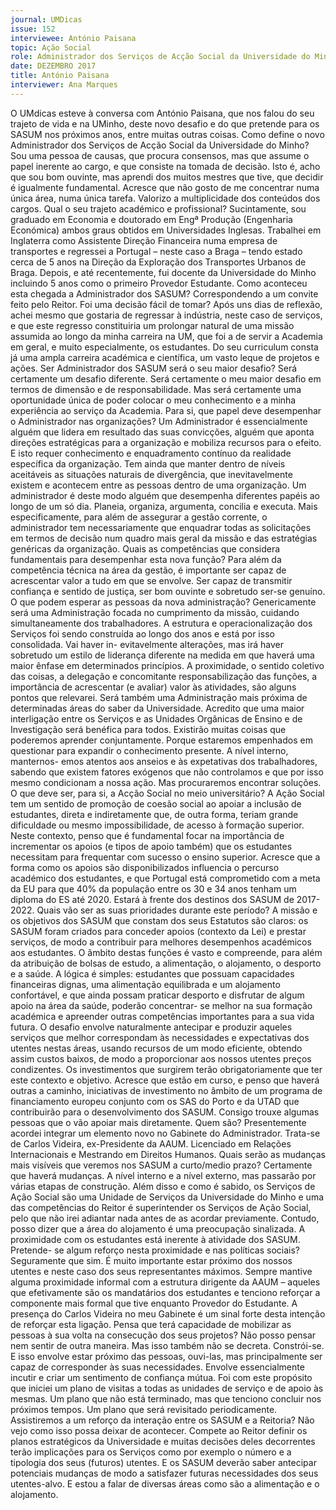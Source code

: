 ```yaml
---
journal: UMDicas 
issue: 152	
interviewee: António Paisana
topic: Ação Social
role: Administrador dos Serviços de Acção Social da Universidade do Minho (SASUM)
date: DEZEMBRO 2017
title: António Paisana
interviewer: Ana Marques
---
```


O UMdicas esteve à conversa
com António Paisana,
que nos falou do seu trajeto
de vida e na UMinho, deste
novo desafio e do que pretende
para os SASUM nos
próximos anos, entre muitas
outras coisas.
Como define o novo Administrador
dos Serviços de
Acção Social da Universidade
do Minho?
Sou uma pessoa de causas, que
procura consensos, mas que assume
o papel inerente ao cargo,
e que consiste na tomada de decisão.
Isto é, acho que sou bom
ouvinte, mas aprendi dos muitos
mestres que tive, que decidir é
igualmente fundamental. Acresce
que não gosto de me concentrar
numa única área, numa única
tarefa. Valorizo a multiplicidade
dos conteúdos dos cargos.
Qual o seu trajeto académico
e profissional?
Sucintamente, sou graduado
em Economia e doutorado em
Engª Produção (Engenharia
Económica) ambos graus obtidos
em Universidades Inglesas.
Trabalhei em Inglaterra como
Assistente Direção Financeira
numa empresa de transportes e
regressei a Portugal – neste caso
a Braga – tendo estado cerca de
5 anos na Direção da Exploração
dos Transportes Urbanos de Braga.
Depois, e até recentemente,
fui docente da Universidade do
Minho incluindo 5 anos como o
primeiro Provedor Estudante.
Como aconteceu esta chegada
a Administrador dos
SASUM?
Correspondendo a um convite
feito pelo Reitor.
Foi uma decisão fácil de
tomar?
Após uns dias de reflexão, achei
mesmo que gostaria de regressar
à indústria, neste caso de
serviços, e que este regresso constituiria
um prolongar natural de
uma missão assumida ao longo
da minha carreira na UM, que foi
a de servir a Academia em geral,
e muito especialmente, os estudantes.
Do seu curriculum consta
já uma ampla carreira académica
e científica, um vasto
leque de projetos e ações.
Ser Administrador dos SASUM
será o seu maior desafio?
Será certamente um desafio
diferente. Será certamente o meu
maior desafio em termos de dimensão
e de responsabilidade.
Mas será certamente uma oportunidade
única de poder colocar
o meu conhecimento e a minha
experiência ao serviço da Academia.
Para si, que papel deve desempenhar
o Administrador
nas organizações?
Um Administrador é essencialmente
alguém que lidera em
resultado das suas convicções,
alguém que aponta direções estratégicas
para a organização e
mobiliza recursos para o efeito.
E isto requer conhecimento e enquadramento
contínuo da realidade
específica da organização.
Tem ainda que manter dentro de
níveis aceitáveis as situações naturais
de divergência, que inevitavelmente
existem e acontecem
entre as pessoas dentro de uma
organização. Um administrador
é deste modo alguém que desempenha
diferentes papéis ao longo
de um só dia. Planeia, organiza,
argumenta, concilia e executa.
Mais especificamente, para além
de assegurar a gestão corrente,
o administrador tem necessariamente
que enquadrar todas as
solicitações em termos de decisão
num quadro mais geral da missão
e das estratégias genéricas da organização.
Quais as competências que
considera fundamentais
para desempenhar esta nova
função?
Para além da competência técnica
na área da gestão, é importante
ser capaz de acrescentar
valor a tudo em que se envolve.
Ser capaz de transmitir confiança
e sentido de justiça, ser bom ouvinte
e sobretudo ser-se genuíno.
O que podem esperar as pessoas
da nova administração?
Genericamente será uma Administração
focada no cumprimento
da missão, cuidando simultaneamente
dos trabalhadores.
A estrutura e operacionalização
dos Serviços foi sendo construída
ao longo dos anos e está por
isso consolidada. Vai haver in-
evitavelmente alterações, mas
irá haver sobretudo um estilo de
liderança diferente na medida em
que haverá uma maior ênfase em
determinados princípios. A proximidade,
o sentido coletivo das
coisas, a delegação e concomitante
responsabilização das funções,
a importância de acrescentar
(e avaliar) valor às atividades,
são alguns pontos que relevarei.
Será também uma Administração
mais próxima de determinadas
áreas do saber da Universidade.
Acredito que uma maior interligação
entre os Serviços e as Unidades
Orgânicas de Ensino e de
Investigação será benéfica para
todos. Existirão muitas coisas
que poderemos aprender conjuntamente.
Porque estaremos
empenhados em questionar para
expandir o conhecimento presente.
A nível interno, manternos-
emos atentos aos anseios e
às expetativas dos trabalhadores,
sabendo que existem fatores
exógenos que não controlamos e
que por isso mesmo condicionam
a nossa ação. Mas procuraremos
encontrar soluções.
O que deve ser, para si, a
Acção Social no meio universitário?
A Ação Social tem um sentido
de promoção de coesão social ao
apoiar a inclusão de estudantes,
direta e indiretamente que, de
outra forma, teriam grande dificuldade
ou mesmo impossibilidade,
de acesso à formação superior.
Neste contexto, penso que é
fundamental focar na importância
de incrementar os apoios (e
tipos de apoio também) que os
estudantes necessitam para frequentar
com sucesso o ensino superior.
Acresce que a forma como
os apoios são disponibilizados
influencia o percurso académico
dos estudantes, e que Portugal
está comprometido com a meta
da EU para que 40% da população
entre os 30 e 34 anos tenham
um diploma do ES até 2020.
Estará à frente dos destinos
dos SASUM de 2017-2022.
Quais vão ser as suas prioridades
durante este período?
A missão e os objetivos dos SASUM
que constam dos seus Estatutos
são claros: os SASUM
foram criados para conceder
apoios (contexto da Lei) e prestar
serviços, de modo a contribuir
para melhores desempenhos
académicos aos estudantes. O
âmbito destas funções é vasto
e compreende, para além da
atribuição de bolsas de estudo,
a alimentação, o alojamento,
o desporto e a saúde. A lógica é
simples: estudantes que possuam
capacidades financeiras dignas,
uma alimentação equilibrada e
um alojamento confortável, e que
ainda possam praticar desporto
e disfrutar de algum apoio na
área da saúde, poderão concentrar-
se melhor na sua formação
académica e apreender outras
competências importantes para
a sua vida futura. O desafio envolve
naturalmente antecipar e
produzir aqueles serviços que
melhor correspondam às necessidades
e expectativas dos utentes
nestas áreas, usando recursos
de um modo eficiente, obtendo
assim custos baixos, de modo a
proporcionar aos nossos utentes
preços condizentes. Os investimentos
que surgirem terão obrigatoriamente
que ter este contexto
e objetivo. Acresce que estão em
curso, e penso que haverá outras
a caminho, iniciativas de investimento
no âmbito de um programa
de financiamento europeu
conjunto com os SAS do Porto e
da UTAD que contribuirão para o
desenvolvimento dos SASUM.
Consigo trouxe algumas pessoas
que o vão apoiar mais
diretamente. Quem são?
Presentemente acordei integrar
um elemento novo no Gabinete
do Administrador. Trata-se de
Carlos Videira, ex-Presidente da
AAUM. Licenciado em Relações
Internacionais e Mestrando em
Direitos Humanos.
Quais serão as mudanças
mais visíveis que veremos
nos SASUM a curto/medio
prazo?
Certamente que haverá mudanças.
A nível interno e a nível externo,
mas passarão por várias
etapas de construção. Além disso
e como é sabido, os Serviços de
Ação Social são uma Unidade
de Serviços da Universidade do
Minho e uma das competências
do Reitor é superintender
os Serviços de Ação Social, pelo
que não irei adiantar nada antes
de as acordar previamente. Contudo,
posso dizer que a área do
alojamento é uma preocupação
sinalizada.
A proximidade com os estudantes
está inerente à
atividade dos SASUM. Pretende-
se algum reforço nesta
proximidade e nas políticas
sociais?
Seguramente que sim. É muito
importante estar próximo dos
nossos utentes e neste caso dos
seus representantes máximos.
Sempre mantive alguma proximidade
informal com a estrutura
dirigente da AAUM – aqueles que
efetivamente são os mandatários
dos estudantes e tenciono reforçar
a componente mais formal
que tive enquanto Provedor do
Estudante. A presença do Carlos
Videira no meu Gabinete é um
sinal forte desta intenção de reforçar
esta ligação.
Pensa que terá capacidade
de mobilizar as pessoas à
sua volta na consecução dos
seus projetos?
Não posso pensar nem sentir de
outra maneira. Mas isso também
não se decreta. Constrói-se. E
isso envolve estar próximo das
pessoas, ouvi-las, mas principalmente
ser capaz de corresponder
às suas necessidades. Envolve essencialmente
incutir e criar um
sentimento de confiança mútua.
Foi com este propósito que iniciei
um plano de visitas a todas as
unidades de serviço e de apoio às
mesmas. Um plano que não está
terminado, mas que tenciono
concluir nos próximos tempos.
Um plano que será revisitado periodicamente.
Assistiremos a um reforço
da interação entre os SASUM
e a Reitoria?
Não vejo como isso possa deixar
de acontecer. Compete ao Reitor
definir os planos estratégicos da
Universidade e muitas decisões
deles decorrentes terão implicações
para os Serviços como por
exemplo o número e a tipologia
dos seus (futuros) utentes. E os
SASUM deverão saber antecipar
potenciais mudanças de modo a
satisfazer futuras necessidades
dos seus utentes-alvo. E estou a
falar de diversas áreas como são
a alimentação e o alojamento.
